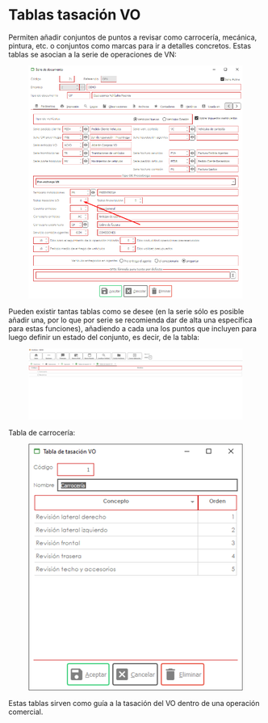 # Tablas tasación VO

Permiten añadir conjuntos de puntos a revisar como carrocería, mecánica, pintura, etc. o conjuntos como marcas para ir a detalles concretos. Estas tablas se asocian a la serie de operaciones de VN:

<figure><img src="../../../.gitbook/assets/imagen (5) (10) (1).png" alt=""><figcaption></figcaption></figure>

Pueden existir tantas tablas como se desee (en la serie sólo es posible añadir una, por lo que por serie se recomienda dar de alta una específica para estas funciones), añadiendo a cada una los puntos que incluyen para luego definir un estado del conjunto, es decir, de la tabla:

<figure><img src="../../../.gitbook/assets/imagen (2) (8).png" alt=""><figcaption></figcaption></figure>

Tabla de carrocería:

<figure><img src="../../../.gitbook/assets/imagen (8) (7).png" alt=""><figcaption></figcaption></figure>

Estas tablas sirven como guía a la tasación del VO dentro de una operación comercial.
